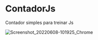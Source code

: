 # ContadorJs
Contador simples para treinar Js


![Screenshot_20220608-101925_Chrome](https://user-images.githubusercontent.com/83735539/172626708-37558231-f5d8-4464-9106-86694be96aad.jpg)
